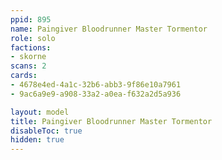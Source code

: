 ```yaml
---
ppid: 895
name: Paingiver Bloodrunner Master Tormentor
role: solo
factions:
- skorne
scans: 2
cards:
- 4678e4ed-4a1c-32b6-abb3-9f86e10a7961
- 9ac6a9e9-a908-33a2-a0ea-f632a2d5a936

layout: model
title: Paingiver Bloodrunner Master Tormentor
disableToc: true
hidden: true
---
```

